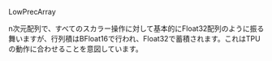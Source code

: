 LowPrecArray

n次元配列で、すべてのスカラー操作に対して基本的にFloat32配列のように振る舞いますが、行列積はBFloat16で行われ、Float32で蓄積されます。これはTPUの動作に合わせることを意図しています。

